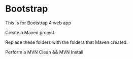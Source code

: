 # Bootstrap
This is for Bootstrap 4 web app

Create a Maven project.

Replace these folders with the folders that Maven created.

Perform a MVN Clean && MVN Install
